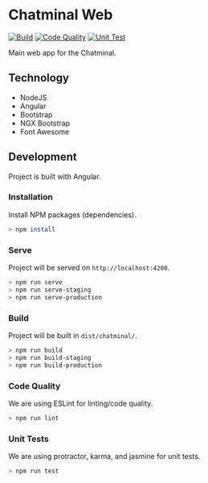 # Chatminal Web

[![Build](https://github.com/AmirSavand/chatminal-client-web/actions/workflows/build.yml/badge.svg)](https://github.com/AmirSavand/chatminal-client-web/actions/workflows/build.yml)
[![Code Quality](https://github.com/AmirSavand/chatminal-client-web/actions/workflows/code-quality.yml/badge.svg)](https://github.com/AmirSavand/chatminal-client-web/actions/workflows/code-quality.yml)
[![Unit Test](https://github.com/AmirSavand/chatminal-client-web/actions/workflows/unit-test.yml/badge.svg)](https://github.com/AmirSavand/chatminal-client-web/actions/workflows/unit-test.yml)

Main web app for the Chatminal.

## Technology

- NodeJS
- Angular
- Bootstrap
- NGX Bootstrap
- Font Awesome

## Development

Project is built with Angular.

### Installation

Install NPM packages (dependencies).

```bash
> npm install
```

### Serve

Project will be served on `http://localhost:4200`.

```bash
> npm run serve
> npm run serve-staging
> npm run serve-production
```

### Build

Project will be built in `dist/chatminal/`.

```bash
> npm run build
> npm run build-staging
> npm run build-production
```

### Code Quality

We are using ESLint for linting/code quality.

```bash
> npm run lint
```

### Unit Tests

We are using protractor, karma, and jasmine for unit tests.

```bash
> npm run test
```
